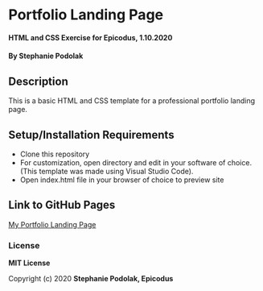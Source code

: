 # Portfolio Landing Page

#### HTML and CSS Exercise for Epicodus, 1.10.2020

#### By Stephanie Podolak

## Description

This is a basic HTML and CSS template for a professional portfolio landing page.

## Setup/Installation Requirements

* Clone this repository
* For customization, open directory and edit in your software of choice. (This template was made using Visual Studio Code). 
* Open index.html file in your browser of choice to preview site

## Link to GitHub Pages
[My Portfolio Landing Page](https://github.com/spodolak/portfolio)

### License

**MIT License**

Copyright (c) 2020 **Stephanie Podolak, Epicodus**